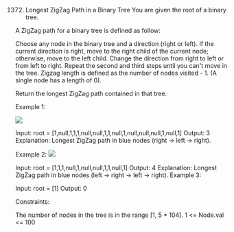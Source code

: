 1372. Longest ZigZag Path in a Binary Tree
You are given the root of a binary tree.

A ZigZag path for a binary tree is defined as follow:

Choose any node in the binary tree and a direction (right or left).
If the current direction is right, move to the right child of the current node; otherwise, move to the left child.
Change the direction from right to left or from left to right.
Repeat the second and third steps until you can't move in the tree.
Zigzag length is defined as the number of nodes visited - 1. (A single node has a length of 0).

Return the longest ZigZag path contained in that tree.

 

Example 1:

<img src="![image](https://user-images.githubusercontent.com/124197263/233087128-475666b7-def0-48e0-bc96-de6b643339b0.png)">


Input: root = [1,null,1,1,1,null,null,1,1,null,1,null,null,null,1,null,1]
Output: 3
Explanation: Longest ZigZag path in blue nodes (right -> left -> right).

Example 2:
<img src="![image](https://user-images.githubusercontent.com/124197263/233087288-8269807c-7b29-4059-a645-ce88923d429a.png)">


Input: root = [1,1,1,null,1,null,null,1,1,null,1]
Output: 4
Explanation: Longest ZigZag path in blue nodes (left -> right -> left -> right).
Example 3:

Input: root = [1]
Output: 0
 

Constraints:

The number of nodes in the tree is in the range [1, 5 * 104].
1 <= Node.val <= 100
